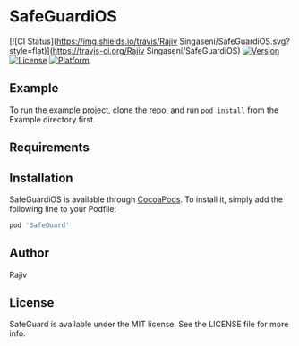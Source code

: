 # SafeGuardiOS

[![CI Status](https://img.shields.io/travis/Rajiv Singaseni/SafeGuardiOS.svg?style=flat)](https://travis-ci.org/Rajiv Singaseni/SafeGuardiOS)
[![Version](https://img.shields.io/cocoapods/v/SafeGuardiOS.svg?style=flat)](https://cocoapods.org/pods/SafeGuardiOS)
[![License](https://img.shields.io/cocoapods/l/SafeGuardiOS.svg?style=flat)](https://cocoapods.org/pods/SafeGuardiOS)
[![Platform](https://img.shields.io/cocoapods/p/SafeGuardiOS.svg?style=flat)](https://cocoapods.org/pods/SafeGuardiOS)

## Example

To run the example project, clone the repo, and run `pod install` from the Example directory first.

## Requirements

## Installation

SafeGuardiOS is available through [CocoaPods](https://cocoapods.org). To install
it, simply add the following line to your Podfile:

```ruby
pod 'SafeGuard'
```

## Author

Rajiv

## License

SafeGuard is available under the MIT license. See the LICENSE file for more info.
